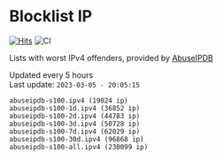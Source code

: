 # Blocklist IP

[![Hits](https://hits.seeyoufarm.com/api/count/incr/badge.svg?url=https%3A%2F%2Fgithub.com%2Fborestad%2Fblocklist-ip%2F&count_bg=%2379C83D&title_bg=%23555555&icon=&icon_color=%23E7E7E7&title=hits&edge_flat=false)](https://hits.seeyoufarm.com)  ![CI](https://img.shields.io/github/workflow/status/borestad/blocklist-ip/CI?style=flat-square)

Lists with worst IPv4 offenders, provided by [AbuseIPDB](https://www.abuseipdb.com/)

<!-- FOOTER-PLACEHOLDER -->
Updated every 5 hours<br>
Last update: `2023-03-05 - 20:05:15`
```
abuseipdb-s100.ipv4 (19024 ip)
abuseipdb-s100-1d.ipv4 (36852 ip)
abuseipdb-s100-2d.ipv4 (44783 ip)
abuseipdb-s100-3d.ipv4 (50728 ip)
abuseipdb-s100-7d.ipv4 (62029 ip)
abuseipdb-s100-30d.ipv4 (96868 ip)
abuseipdb-s100-all.ipv4 (230099 ip)
```
